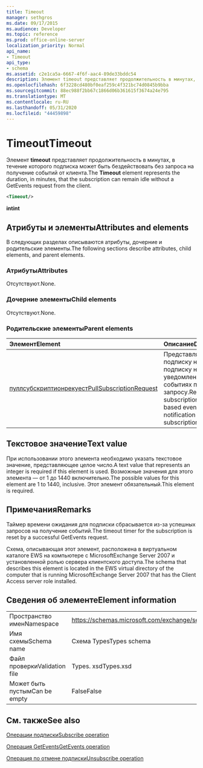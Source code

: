 ```yaml
---
title: Timeout
manager: sethgros
ms.date: 09/17/2015
ms.audience: Developer
ms.topic: reference
ms.prod: office-online-server
localization_priority: Normal
api_name:
- Timeout
api_type:
- schema
ms.assetid: c2e1ca5a-6667-4f6f-aac4-89de33bddc54
description: Элемент timeout представляет продолжительность в минутах, в течение которого подписка может быть бездействовать без запроса на получение событий от клиента.
ms.openlocfilehash: 6f3228cd480bf0eaf259c4f321bc74d0845b9bba
ms.sourcegitcommit: 88ec988f2bb67c1866d06b361615f3674a24e795
ms.translationtype: MT
ms.contentlocale: ru-RU
ms.lasthandoff: 05/31/2020
ms.locfileid: "44459898"
---
```

# <a name="timeout"></a><span data-ttu-id="2323b-103">Timeout</span><span class="sxs-lookup"><span data-stu-id="2323b-103">Timeout</span></span>

<span data-ttu-id="2323b-104">Элемент **timeout** представляет продолжительность в минутах, в течение которого подписка может быть бездействовать без запроса на получение событий от клиента.</span><span class="sxs-lookup"><span data-stu-id="2323b-104">The **Timeout** element represents the duration, in minutes, that the subscription can remain idle without a GetEvents request from the client.</span></span> 
  
```xml
<Timeout/>
```

 <span data-ttu-id="2323b-105">**int**</span><span class="sxs-lookup"><span data-stu-id="2323b-105">**int**</span></span>
## <a name="attributes-and-elements"></a><span data-ttu-id="2323b-106">Атрибуты и элементы</span><span class="sxs-lookup"><span data-stu-id="2323b-106">Attributes and elements</span></span>

<span data-ttu-id="2323b-107">В следующих разделах описываются атрибуты, дочерние и родительские элементы.</span><span class="sxs-lookup"><span data-stu-id="2323b-107">The following sections describe attributes, child elements, and parent elements.</span></span>
  
### <a name="attributes"></a><span data-ttu-id="2323b-108">Атрибуты</span><span class="sxs-lookup"><span data-stu-id="2323b-108">Attributes</span></span>

<span data-ttu-id="2323b-109">Отсутствуют.</span><span class="sxs-lookup"><span data-stu-id="2323b-109">None.</span></span>
  
### <a name="child-elements"></a><span data-ttu-id="2323b-110">Дочерние элементы</span><span class="sxs-lookup"><span data-stu-id="2323b-110">Child elements</span></span>

<span data-ttu-id="2323b-111">Отсутствуют.</span><span class="sxs-lookup"><span data-stu-id="2323b-111">None.</span></span>
  
### <a name="parent-elements"></a><span data-ttu-id="2323b-112">Родительские элементы</span><span class="sxs-lookup"><span data-stu-id="2323b-112">Parent elements</span></span>

|<span data-ttu-id="2323b-113">**Элемент**</span><span class="sxs-lookup"><span data-stu-id="2323b-113">**Element**</span></span>|<span data-ttu-id="2323b-114">**Описание**</span><span class="sxs-lookup"><span data-stu-id="2323b-114">**Description**</span></span>|
|:-----|:-----|
|[<span data-ttu-id="2323b-115">пуллсубскриптионрекуест</span><span class="sxs-lookup"><span data-stu-id="2323b-115">PullSubscriptionRequest</span></span>](pullsubscriptionrequest.md) <br/> |<span data-ttu-id="2323b-116">Представляет подписку на подписку на уведомления о событиях по запросу.</span><span class="sxs-lookup"><span data-stu-id="2323b-116">Represents a subscription to a pull-based event notification subscription.</span></span>  <br/> |
   
## <a name="text-value"></a><span data-ttu-id="2323b-117">Текстовое значение</span><span class="sxs-lookup"><span data-stu-id="2323b-117">Text value</span></span>

<span data-ttu-id="2323b-118">При использовании этого элемента необходимо указать текстовое значение, представляющее целое число.</span><span class="sxs-lookup"><span data-stu-id="2323b-118">A text value that represents an integer is required if this element is used.</span></span> <span data-ttu-id="2323b-119">Возможные значения для этого элемента — от 1 до 1440 включительно.</span><span class="sxs-lookup"><span data-stu-id="2323b-119">The possible values for this element are 1 to 1440, inclusive.</span></span> <span data-ttu-id="2323b-120">Этот элемент обязательный.</span><span class="sxs-lookup"><span data-stu-id="2323b-120">This element is required.</span></span>
  
## <a name="remarks"></a><span data-ttu-id="2323b-121">Примечания</span><span class="sxs-lookup"><span data-stu-id="2323b-121">Remarks</span></span>

<span data-ttu-id="2323b-122">Таймер времени ожидания для подписки сбрасывается из-за успешных запросов на получение событий.</span><span class="sxs-lookup"><span data-stu-id="2323b-122">The timeout timer for the subscription is reset by a successful GetEvents request.</span></span>
  
<span data-ttu-id="2323b-123">Схема, описывающая этот элемент, расположена в виртуальном каталоге EWS на компьютере с MicrosoftExchange Server 2007 и установленной ролью сервера клиентского доступа.</span><span class="sxs-lookup"><span data-stu-id="2323b-123">The schema that describes this element is located in the EWS virtual directory of the computer that is running MicrosoftExchange Server 2007 that has the Client Access server role installed.</span></span> 
  
## <a name="element-information"></a><span data-ttu-id="2323b-124">Сведения об элементе</span><span class="sxs-lookup"><span data-stu-id="2323b-124">Element information</span></span>

|||
|:-----|:-----|
|<span data-ttu-id="2323b-125">Пространство имен</span><span class="sxs-lookup"><span data-stu-id="2323b-125">Namespace</span></span>  <br/> |https://schemas.microsoft.com/exchange/services/2006/types  <br/> |
|<span data-ttu-id="2323b-126">Имя схемы</span><span class="sxs-lookup"><span data-stu-id="2323b-126">Schema name</span></span>  <br/> |<span data-ttu-id="2323b-127">Схема Types</span><span class="sxs-lookup"><span data-stu-id="2323b-127">Types schema</span></span>  <br/> |
|<span data-ttu-id="2323b-128">Файл проверки</span><span class="sxs-lookup"><span data-stu-id="2323b-128">Validation file</span></span>  <br/> |<span data-ttu-id="2323b-129">Types. xsd</span><span class="sxs-lookup"><span data-stu-id="2323b-129">Types.xsd</span></span>  <br/> |
|<span data-ttu-id="2323b-130">Может быть пустым</span><span class="sxs-lookup"><span data-stu-id="2323b-130">Can be empty</span></span>  <br/> |<span data-ttu-id="2323b-131">False</span><span class="sxs-lookup"><span data-stu-id="2323b-131">False</span></span>  <br/> |
   
## <a name="see-also"></a><span data-ttu-id="2323b-132">См. также</span><span class="sxs-lookup"><span data-stu-id="2323b-132">See also</span></span>



[<span data-ttu-id="2323b-133">Операции подписки</span><span class="sxs-lookup"><span data-stu-id="2323b-133">Subscribe operation</span></span>](subscribe-operation.md)
  
[<span data-ttu-id="2323b-134">Операция GetEvents</span><span class="sxs-lookup"><span data-stu-id="2323b-134">GetEvents operation</span></span>](getevents-operation.md)
  
[<span data-ttu-id="2323b-135">Операция по отмене подписки</span><span class="sxs-lookup"><span data-stu-id="2323b-135">Unsubscribe operation</span></span>](unsubscribe-operation.md)

